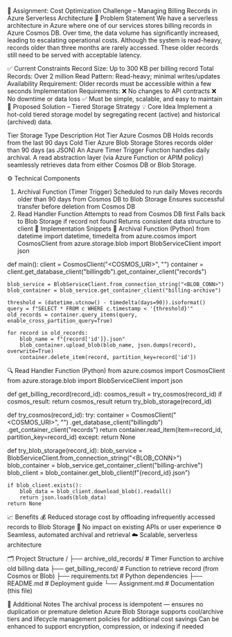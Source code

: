 📘 Assignment: Cost Optimization Challenge – Managing Billing Records in Azure Serverless Architecture
🔎 Problem Statement
We have a serverless architecture in Azure where one of our services stores billing records in Azure Cosmos DB. Over time, the data volume has significantly increased, leading to escalating operational costs. Although the system is read-heavy, records older than three months are rarely accessed. These older records still need to be served with acceptable latency.


✅ Current Constraints
Record Size: Up to 300 KB per billing record
Total Records: Over 2 million
Read Pattern: Read-heavy; minimal writes/updates
Availability Requirement: Older records must be accessible within a few seconds
Implementation Requirements:
❌ No changes to API contracts
❌ No downtime or data loss
✅ Must be simple, scalable, and easy to maintain
🎯 Proposed Solution – Tiered Storage Strategy
💡 Core Idea
Implement a hot-cold tiered storage model by segregating recent (active) and historical (archived) data.


Tier	Storage Type	Description
Hot Tier	Azure Cosmos DB	Holds records from the last 90 days
Cold Tier	Azure Blob Storage	Stores records older than 90 days (as JSON)
An Azure Timer Trigger Function handles daily archival. A read abstraction layer (via Azure Function or APIM policy) seamlessly retrieves data from either Cosmos DB or Blob Storage.


⚙️ Technical Components
1. Archival Function (Timer Trigger)
Scheduled to run daily
Moves records older than 90 days from Cosmos DB to Blob Storage
Ensures successful transfer before deletion from Cosmos DB
2. Read Handler Function
Attempts to read from Cosmos DB first
Falls back to Blob Storage if record not found
Returns consistent data structure to client
🧪 Implementation Snippets
🔄 Archival Function (Python)
from datetime import datetime, timedelta
from azure.cosmos import CosmosClient
from azure.storage.blob import BlobServiceClient
import json

def main():
    client = CosmosClient("<COSMOS_URI>", "<KEY>")
    container = client.get_database_client("billingdb").get_container_client("records")

    blob_service = BlobServiceClient.from_connection_string("<BLOB_CONN>")
    blob_container = blob_service.get_container_client("billing-archive")

    threshold = (datetime.utcnow() - timedelta(days=90)).isoformat()
    query = f"SELECT * FROM c WHERE c.timestamp < '{threshold}'"
    old_records = container.query_items(query, enable_cross_partition_query=True)

    for record in old_records:
        blob_name = f"{record['id']}.json"
        blob_container.upload_blob(blob_name, json.dumps(record), overwrite=True)
        container.delete_item(record, partition_key=record['id'])
🔍 Read Handler Function (Python)
from azure.cosmos import CosmosClient
from azure.storage.blob import BlobServiceClient
import json

def get_billing_record(record_id):
    cosmos_result = try_cosmos(record_id)
    if cosmos_result:
        return cosmos_result
    return try_blob_storage(record_id)

def try_cosmos(record_id):
    try:
        container = CosmosClient("<COSMOS_URI>", "<KEY>")             .get_database_client("billingdb")             .get_container_client("records")
        return container.read_item(item=record_id, partition_key=record_id)
    except:
        return None

def try_blob_storage(record_id):
    blob_service = BlobServiceClient.from_connection_string("<BLOB_CONN>")
    blob_container = blob_service.get_container_client("billing-archive")
    blob_client = blob_container.get_blob_client(f"{record_id}.json")

    if blob_client.exists():
        blob_data = blob_client.download_blob().readall()
        return json.loads(blob_data)
    return None

    
📈 Benefits
💰 Reduced storage cost by offloading infrequently accessed records to Blob Storage
🔁 No impact on existing APIs or user experience
⚙️ Seamless, automated archival and retrieval
☁️ Scalable, serverless architecture


🗂 Project Structure
/
├── archive_old_records/        # Timer Function to archive old billing data
├── get_billing_record/         # Function to retrieve record (from Cosmos or Blob)
├── requirements.txt            # Python dependencies
├── README.md                   # Deployment guide
└── Assignment.md               # Documentation (this file)


📝 Additional Notes
The archival process is idempotent — ensures no duplication or premature deletion
Azure Blob Storage supports cool/archive tiers and lifecycle management policies for additional cost savings
Can be enhanced to support encryption, compression, or indexing if needed
